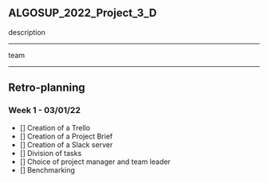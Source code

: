## ALGOSUP_2022_Project_3_D

description

<hr>

team

<hr>

## Retro-planning

###  Week 1 - 03/01/22

- [] Creation of a Trello
- [] Creation of a Project Brief
- [] Creation of a Slack server
- [] Division of tasks
- [] Choice of project manager and team leader
- [] Benchmarking

